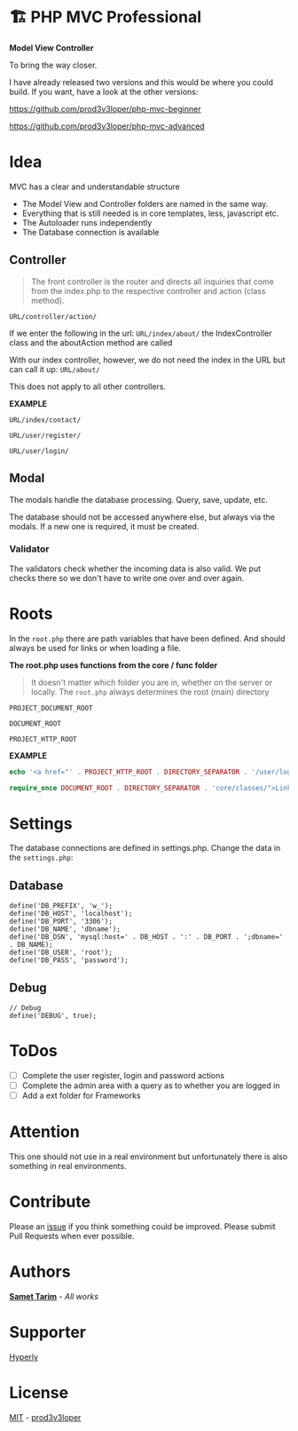 # 🏗 PHP MVC Professional

**Model View Controller**

To bring the way closer.

I have already released two versions and this would be where you could build.
If you want, have a look at the other versions:

https://github.com/prod3v3loper/php-mvc-beginner

https://github.com/prod3v3loper/php-mvc-advanced

# Idea

MVC has a clear and understandable structure

- The Model View and Controller folders are named in the same way.
- Everything that is still needed is in core templates, less, javascript etc.
- The Autoloader runs independently
- The Database connection is available

## Controller

> The front controller is the router and directs all inquiries that come from the index.php to the respective controller and action (class method).

`URL/controller/action/`

If we enter the following in the url:
`URL/index/about/`
the IndexController class and the aboutAction method are called

With our index controller, however, we do not need the index in the URL but can call it up:
`URL/about/`

This does not apply to all other controllers.

**EXAMPLE**

`URL/index/contact/`

`URL/user/register/`

`URL/user/login/`

## Modal

The modals handle the database processing. Query, save, update, etc.

The database should not be accessed anywhere else, but always via the modals. If a new one is required, it must be created.

### Validator

The validators check whether the incoming data is also valid. We put checks there so we don't have to write one over and over again.

# Roots

In the `root.php` there are path variables that have been defined. And should always be used for links or when loading a file.

**The root.php uses functions from the core / func folder**

> It doesn't matter which folder you are in, whether on the server or locally.
> The `root.php` always determines the root (main) directory

```
PROJECT_DOCUMENT_ROOT
```

```
DOCUMENT_ROOT
```

```
PROJECT_HTTP_ROOT
```

**EXAMPLE**

```php
echo '<a href="' . PROJECT_HTTP_ROOT . DIRECTORY_SEPARATOR . '/user/login/">Link</a>';
```

```php
require_once DOCUMENT_ROOT . DIRECTORY_SEPARATOR . 'core/classes/">Link</a>';
```

# Settings

The database connections are defined in settings.php. Change the data in the `settings.php`:

## Database

```
define('DB_PREFIX', 'w_');
define('DB_HOST', 'localhost');
define('DB_PORT', '3306');
define('DB_NAME', 'dbname');
define('DB_DSN', 'mysql:host=' . DB_HOST . ':' . DB_PORT . ';dbname=' . DB_NAME);
define('DB_USER', 'root');
define('DB_PASS', 'password');
```

## Debug

```
// Debug
define('DEBUG', true);
```

# ToDos

- [ ] Complete the user register, login and password actions
- [ ] Complete the admin area with a query as to whether you are logged in
- [ ] Add a ext folder for Frameworks

# Attention

This one should not use in a real environment but unfortunately there is also something in real environments.

# Contribute

Please an [issue](https://github.com/prod3v3loper/php-mvc-professional/issues) if you
think something could be improved. Please submit Pull Requests when ever
possible.

# Authors

**[Samet Tarim](https://www.prod3v3loper.com)** - _All works_

# Supporter

[Hyperly](https://www.hyperly.de)

# License

[MIT](https://github.com/prod3v3loper/php-mvc-professional/blob/master/LICENSE) - [prod3v3loper](https://www.tnado.com/author/prod3v3loper/)
